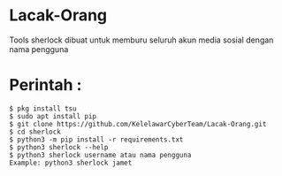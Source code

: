 # Lacak-Orang
Tools sherlock dibuat untuk memburu seluruh akun media sosial dengan nama pengguna
   
# Perintah :

    $ pkg install tsu
    $ sudo apt install pip
    $ git clone https://github.com/KelelawarCyberTeam/Lacak-Orang.git
    $ cd sherlock
    $ python3 -m pip install -r requirements.txt
    $ python3 sherlock --help
    $ python3 sherlock username atau nama pengguna
    Example: python3 sherlock jamet


